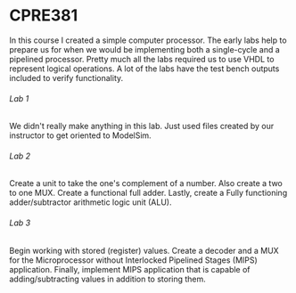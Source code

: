 # CPRE381
In this course I created a simple computer processor. The early labs help to prepare us for when we would be implementing both a single-cycle and a pipelined processor. Pretty much all the labs required us to use VHDL to represent logical operations. A lot of the labs have the test bench outputs included to verify functionality.

###### Lab 1
We didn't really make anything in this lab. Just used files created by our instructor to get oriented to ModelSim.

###### Lab 2
Create a unit to take the one's complement of a number. Also create a two to one MUX. Create a functional full adder. Lastly, create a Fully functioning adder/subtractor arithmetic logic unit (ALU).

###### Lab 3
Begin working with stored (register) values. Create a decoder and a MUX for the Microprocessor without Interlocked Pipelined Stages (MIPS) application. Finally, implement MIPS application that is capable of adding/subtracting values in addition to storing them.
